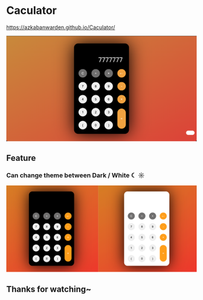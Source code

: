 # Caculator

 https://azkabanwarden.github.io/Caculator/

![coverPic](https://github.com/AZKABANWARDEN/Caculator/blob/master/cover-pic/cover-pic.png?raw=true)

## Feature
### Can change theme between Dark / White ☾ ☼
![themePic](https://github.com/AZKABANWARDEN/Caculator/blob/master/cover-pic/theme-pic.PNG?raw=true)

## Thanks for watching~

